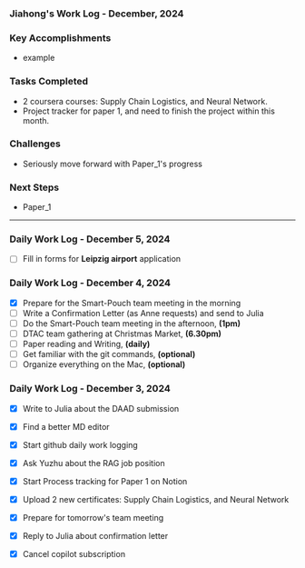 ### Jiahong's Work Log - December, 2024

### **Key Accomplishments**

* example

### **Tasks Completed**

* 2 coursera courses: Supply Chain Logistics, and Neural Network.
* Project tracker for paper 1, and need to finish the project within this month.

### **Challenges**

* Seriously move forward with Paper_1's progress

### **Next Steps**

* Paper_1

---

### Daily Work Log - December 5, 2024
- [ ]  Fill in forms for **Leipzig airport** application

### Daily Work Log - December 4, 2024

- [X]  Prepare for the Smart-Pouch team meeting in the morning
- [ ]  Write a Confirmation Letter (as Anne requests) and send to Julia
- [ ]  Do the Smart-Pouch team meeting in the afternoon, **(1pm)**
- [ ]  DTAC team gathering at Christmas Market, **(6.30pm)**
- [ ]  Paper reading and Writing, **(daily)**
- [ ]  Get familiar with the git commands, **(optional)**
- [ ]  Organize everything on the Mac, **(optional)**

### Daily Work Log - December 3, 2024

- [X]  Write to Julia about the DAAD submission
- [X]  Find a better MD editor
- [X]  Start github daily work logging
- [X]  Ask Yuzhu about the RAG job position
- [X]  Start Process tracking for Paper 1 on Notion
- [X]  Upload 2 new certificates: Supply Chain Logistics, and Neural Network
- [X]  Prepare for tomorrow's team meeting
- [X]  Reply to Julia about confirmation letter
- [X]  Cancel copilot subscription


